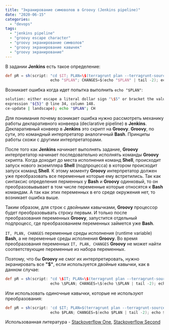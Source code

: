 ```yaml
---
title: "Экранирование симоволов в Groovy (Jenkins pipeline)"
date: "2020-06-15"
categories:
  - "devops"
tags:
  - "jenkins pipeline"
  - "groovy escape character"
  - "groovy экранирование символов"
  - "groovy экранирование кавычек"
  - "groovy экранирование"
---
```

В задании **Jenkins** есть такое определение:

```groovy
def pR = sh(script: "cd $IT; PLAN=\$(terragrunt plan --terragrunt-source-update | landscape);
                    echo "$PLAN"; CHANGES=$(echo "$PLAN" | tail -2); echo $CHANGES")
```
Возникает ошибка когда идет попытка выполнить `echo "$PLAN"`:

```bash
solution: either escape a literal dollar sign "\$5" or bracket the value
expression "${5}" @ line 34, column 148.
ce-update | landscape); echo "$PLAN"; CH
```
<!--more-->

Для понимания почему возникает ошибка нужно рассмотреть механику работы декларативного конвеера (declarative pipeline) в **Jenkins**. Декларативный конвеер в **Jenkins** это скрипт на **Groovy**. **Groovy**, по сути, это командный интерпретатор аналогичный **Bash**. Принципы работы схожи с другими интерпретаторами.

После того как **Jenkins** начинает выполнять задание, **Groovy** интерпретатор начинает последовательно исполнять команды **Groovy** cкрипта. Когда доходит до места исполнения команд **Shell**, происходит запуск нового экземпляра **Shell** (подпроцесса) в котором происходит запуск команд **Shell**.
К этому моменту **Groovy** интерпретатор должен уже преобразовать все переменные которые ему встретились. Так как синтаксис определения перменных у **Bash** и **Groovy** одинковый, то он преобразовывывает в том числе переменные которые относятся к **Bash** командам. А так как этих переменных в его среде окружения нет, то возникает ошибка выше.

Таким образом, для строк с двойными кавычками, **Groovy** процессор будет преобразовывать строку первым. И только после преобразования переменных **Groovy**, запустится отдельный подпроцесс, где преобразованием переменных займется уже **Bash**.

`IT, PLAN, CHANGES` переменные среды исполнения (runtime variable) **Bash**, а не переменные среды исполнения **Groovy**. Во время преобразования переменных `IT, PLAN, CHANGES` **Groovy** не может найти соответствующие переменные из набора переменных.

Поэтому, что бы **Groovy** не смог их интерпретировать, нужно экранировать все **"$"**, если используется двойные кавычки, как в данном случае:

```groovy
def pR = sh(script: "cd \$IT; PLAN=\$(terragrunt plan --terragrunt-source-update | landscape);
                    echo \$PLAN; CHANGES=\$(echo \$PLAN | tail -2); echo \$CHANGES")

```

Или использовать одиночные кавычки, которые не используют преобразования:

```groovy
def pR = sh(script: 'cd $IT; PLAN=$(terragrunt plan --terragrunt-source-update | landscape);
                    echo $PLAN; CHANGES=$(echo $PLAN | tail -2); echo $CHANGES')

```

Использованная литература - [Stackoverflow One](https://stackoverflow.com/questions/51659231/groovy-escape-double-quoted/51662852), [Stackoverflow Second](https://stackoverflow.com/questions/59171237/jenkins-script-console-can-i-use-jenkins-pipeline-dsl-in-script-console)
